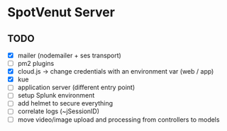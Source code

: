 # SpotVenut Server

## TODO

- [x] mailer (nodemailer + ses transport)
- [ ] pm2 plugins
- [x] cloud.js -> change credentials with an environment var (web / app)
- [x] kue
- [ ] application server (different entry point)
- [ ] setup Splunk environment
- [ ] add helmet to secure everything
- [ ] correlate logs (~jSessionID)
- [ ] move video/image upload and processing from controllers to models
